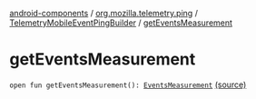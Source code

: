[android-components](../../index.md) / [org.mozilla.telemetry.ping](../index.md) / [TelemetryMobileEventPingBuilder](index.md) / [getEventsMeasurement](./get-events-measurement.md)

# getEventsMeasurement

`open fun getEventsMeasurement(): `[`EventsMeasurement`](../../org.mozilla.telemetry.measurement/-events-measurement/index.md) [(source)](https://github.com/mozilla-mobile/android-components/blob/master/components/service/telemetry/src/main/java/org/mozilla/telemetry/ping/TelemetryMobileEventPingBuilder.java#L38)